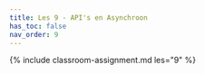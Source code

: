 ```yaml
---
title: Les 9 - API's en Asynchroon
has_toc: false
nav_order: 9
---
```


{% include classroom-assignment.md les="9" %}